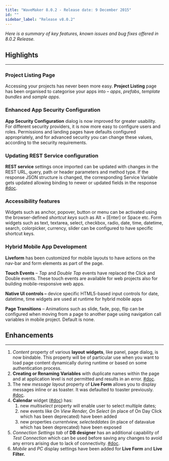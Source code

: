 ```yaml
---
title: "WaveMaker 8.0.2 - Release date: 9 December 2015"
id: ""
sidebar_label: "Release v8.0.2"
---
```

*Here is a summary of key features, known issues and bug fixes offered in 8.0.2 Release.*

## Highlights
---

### Project Listing Page

Accessing your projects has never been more easy. **Project Listing** page has been organised to categorise your apps into – _apps_, _prefabs_, _template bundles_ and _sample apps_.

### Enhanced App Security Configuration

**App Security Configuration** dialog is now improved for greater usability. For different security providers, it is now more easy to configure users and roles. Permissions and landing pages have defaults configured appropriately, and for advanced security you can change these values, according to the security requirements.

### Updating REST Service configuration

**REST service** settings once imported can be updated with changes in the REST URL, query, path or header parameters and method type. If the response JSON structure is changed, the corresponding Service Variable gets updated allowing binding to newer or updated fields in the response [#doc](/learn/web-services/).

### Accessibility features

Widgets such as anchor, popover, button or menu can be activated using the browser-defined _shortcut keys_ such as Alt + \[Enter\] or Space etc. Form widgets such as text, textarea, select, checkbox, radio, date, time, datetime, search, colorpicker, currency, slider can be configured to have specific shortcut keys.

### Hybrid Mobile App Development

**Liveform** has been customized for mobile layouts to have actions on the nav-bar and form elements as part of the page.

**Touch Events** – _Tap_ and _Double Tap_ events have replaced the Click and Double events. These touch events are available for web projects also for building mobile-responsive web apps.

**Native UI controls –** device specific HTML5-based input controls for date, datetime, time widgets are used at runtime for hybrid mobile apps

**Page Transitions** – Animations such as slide, fade, pop, flip can be configured when moving from a page to another page using navigation call variables in mobile project. Default is none.

## Enhancements
---
1.  _Content_ property of various **layout** **widgets**, like panel, page dialog, is now bindable. This property will be of particular use when you want to load page content dynamically during runtime or based on some authentication process.
2.  **Creating or Renaming** **Variables** with duplicate names within the page and at application level is not permitted and results in an error. [#doc](/learn/variables/).
3.  The new _message layout_ property of **Live Form** allows you to display messages inline or as toaster. It was defaulted to toaster previously. [#doc](/learn/live-form/).
4.  **Calendar** widget ([#doc](https://www.wavemaker.com/learn/app-development/widgets/form-widgets/calendar/)) has:
    1.  new _multiselect_ property will enable user to select multiple dates;
    2.  new events like _On View Render, On Select_ (in place of On Day Click which has been deprecated) have been added
    3.  new properties _currentview, selecteddates_ (in place of datavalue which has been deprecated) have been exposed
5.  _Connection Settings tab_ of **DB designer** has an additional capability of _Test Connection_ which can be used before saving any changes to avoid any errors arising due to lack of connectivity. [#doc](/learn/db-services/).
6.  _Mobile_ and _PC_ display settings have been added for **Live Form** and **Live Filter.**
